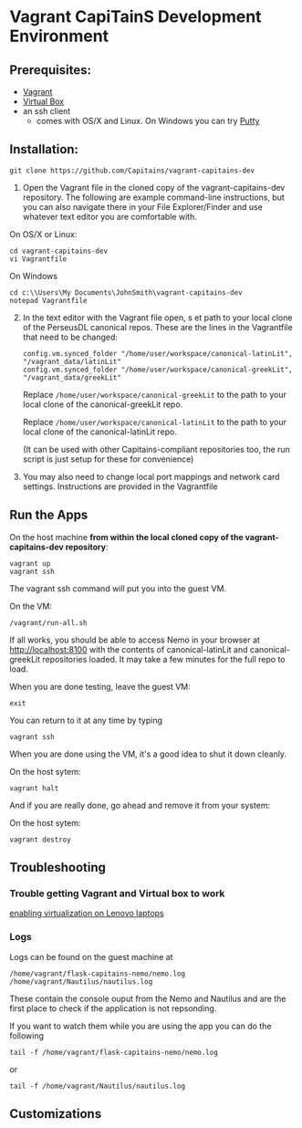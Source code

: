 # Vagrant CapiTainS Development Environment

## Prerequisites:

* [Vagrant](https://www.vagrantup.com/downloads.html)
* [Virtual Box](https://www.virtualbox.org/wiki/Downloads)
* an ssh client 
    * comes with OS/X and Linux. On Windows you can try [Putty](https://www.vagrantup.com/docs/getting-started/)

## Installation:

```
git clone https://github.com/Capitains/vagrant-capitains-dev
```

1. Open the Vagrant file in the cloned copy of the vagrant-capitains-dev repository.  The following are example command-line instructions, but you can also navigate there in your File Explorer/Finder and use whatever text editor you are comfortable with.

On OS/X or Linux:

```
cd vagrant-capitains-dev
vi Vagrantfile
```

On Windows

```
cd c:\\Users\My Documents\JohnSmith\vagrant-capitains-dev
notepad Vagrantfile
```


2. In the text editor with the Vagrant file open, s et path to your local clone of the PerseusDL canonical repos. These are the lines in the Vagrantfile that need to be changed:

    ```
    config.vm.synced_folder "/home/user/workspace/canonical-latinLit", "/vagrant_data/latinLit"
    config.vm.synced_folder "/home/user/workspace/canonical-greekLit", "/vagrant_data/greekLit"
    ```

    Replace `/home/user/workspace/canonical-greekLit` to the path to your local clone of the canonical-greekLit repo.

    Replace `/home/user/workspace/canonical-latinLit` to the path to your local clone of the canonical-latinLit repo.

   (It can be used with other Capitains-compliant repositories too, the run script is just setup for these for
    convenience)
    
2. You may also need to change local port mappings and network card settings. Instructions are provided in the Vagrantfile

## Run the Apps

On the host machine __from within the local cloned copy of the vagrant-capitains-dev repository__:

```
vagrant up
vagrant ssh
```

The vagrant ssh command will put you into the guest VM.

On the VM:

```
/vagrant/run-all.sh
```

If all works, you should be able to access Nemo in your browser at [http://localhost:8100](http://localhost:8100) with the contents of canonical-latinLit and canonical-greekLit repositories loaded. It may take a few minutes for the full repo to load.

When you are done testing, leave the guest VM:

```
exit
```

You can return to it at any time by typing

```
vagrant ssh
```

When you are done using the VM, it's a good idea to shut it down cleanly.

On the host sytem:

```
vagrant halt
```

And if you are really done, go ahead and remove it from your system:

On the host sytem:

```
vagrant destroy
```

## Troubleshooting

### Trouble getting Vagrant and Virtual box to work

[enabling virtualization on Lenovo laptops](http://amiduos.com/support/knowledge-base/article/enabling-virtualization-in-lenovo-systems)


### Logs

Logs can be found on the guest machine at

```
/home/vagrant/flask-capitains-nemo/nemo.log
/home/vagrant/Nautilus/nautilus.log
```

These contain the console ouput from the Nemo and Nautilus and are the first place to check if the application is not repsonding.

If you want to watch them while you are using the app you can do the following

```
tail -f /home/vagrant/flask-capitains-nemo/nemo.log
```

or 
```
tail -f /home/vagrant/Nautilus/nautilus.log
```

## Customizations

